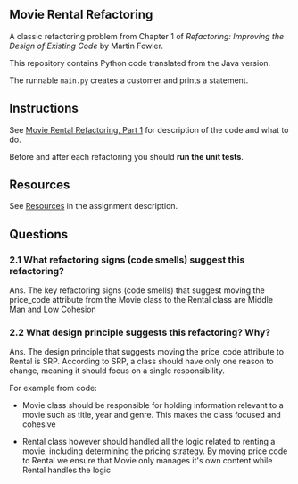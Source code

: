 ## Movie Rental Refactoring

A classic refactoring problem from Chapter 1 of
_Refactoring: Improving the Design of Existing Code_ by Martin Fowler.  

This repository contains Python code translated from the Java version.

The runnable `main.py` creates a customer and prints a statement.


## Instructions

See [Movie Rental Refactoring, Part 1](https://cpske.github.io/ISP/assignment/movierental/movierental-part1) for description of the code and what to do.

Before and after each refactoring you should **run the unit tests**.

## Resources

See [Resources](https://cpske.github.io/ISP/assignment/movierental/movierental-part1#resources) in the assignment description.

## Questions

### 2.1 What refactoring signs (code smells) suggest this refactoring?

Ans. The key refactoring signs (code smells) that 
suggest moving the price_code attribute from the 
Movie class to the Rental class are Middle Man and Low Cohesion

### 2.2 What design principle suggests this refactoring? Why?

Ans. The design principle that suggests moving the price_code attribute 
to Rental is SRP. According to SRP, a class should have only one reason to 
change, meaning it should focus on a single responsibility.

For example from code:

- Movie class should be responsible for holding information relevant to a movie
such as title, year and genre. This makes the class focused and cohesive

- Rental class however should handled all the logic related to renting a movie, 
including determining the pricing strategy. By moving price code to Rental we 
ensure that Movie only manages it's own content while Rental handles the logic

